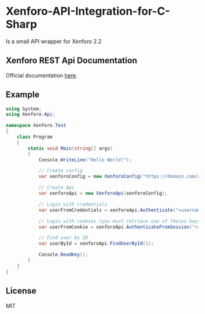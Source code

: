 # Xenforo-API-Integration-for-C-Sharp
Is a small API wrapper for Xenforo 2.2

## Xenforo REST Api Documentation
Official documentation [here](https://xenforo.com/community/pages/api-endpoints/).

## Example
```C#
using System;
using Xenforo.Api;

namespace Xenforo.Test
{
    class Program
    {
        static void Main(string[] args)
        {
            Console.WriteLine("Hello World!");

            // Create config
            var xenforoConfig = new XenforoConfig("https://domain.com/api", "<api key>");

            // Create Api
            var xenforoApi = new XenforoApi(xenforoConfig);

            // Login with credentials
            var userFromCredentials = xenforoApi.Authenticate("<username>", "<password>");

            // Login with cookies (you must retrieve one of theses keys yourself!)
            var userFromCookie = xenforoApi.AuthenticateFromSession("<xf_session>", "<xf_user>");

            // Find user by ID
            var userById = xenforoApi.FindUserById(1);

            Console.ReadKey();
        }
    }
}
```

## License
MIT
